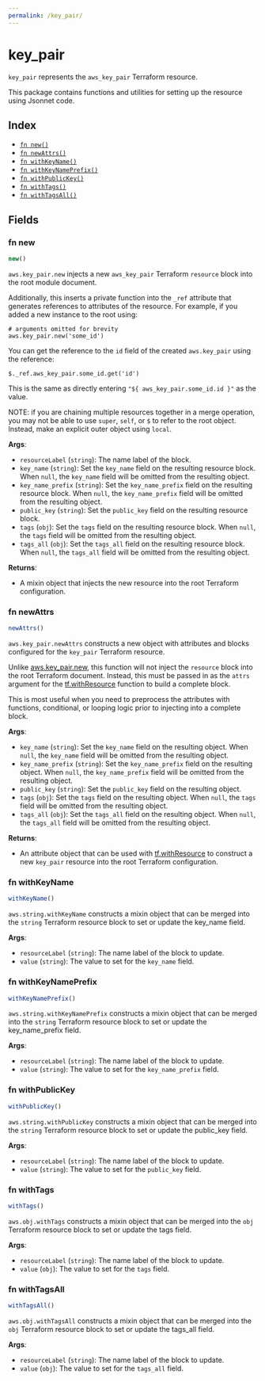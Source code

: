 ```yaml
---
permalink: /key_pair/
---
```


# key_pair

`key_pair` represents the `aws_key_pair` Terraform resource.



This package contains functions and utilities for setting up the resource using Jsonnet code.


## Index

* [`fn new()`](#fn-new)
* [`fn newAttrs()`](#fn-newattrs)
* [`fn withKeyName()`](#fn-withkeyname)
* [`fn withKeyNamePrefix()`](#fn-withkeynameprefix)
* [`fn withPublicKey()`](#fn-withpublickey)
* [`fn withTags()`](#fn-withtags)
* [`fn withTagsAll()`](#fn-withtagsall)

## Fields

### fn new

```ts
new()
```


`aws.key_pair.new` injects a new `aws_key_pair` Terraform `resource`
block into the root module document.

Additionally, this inserts a private function into the `_ref` attribute that generates references to attributes of the
resource. For example, if you added a new instance to the root using:

    # arguments omitted for brevity
    aws.key_pair.new('some_id')

You can get the reference to the `id` field of the created `aws.key_pair` using the reference:

    $._ref.aws_key_pair.some_id.get('id')

This is the same as directly entering `"${ aws_key_pair.some_id.id }"` as the value.

NOTE: if you are chaining multiple resources together in a merge operation, you may not be able to use `super`, `self`,
or `$` to refer to the root object. Instead, make an explicit outer object using `local`.

**Args**:
  - `resourceLabel` (`string`): The name label of the block.
  - `key_name` (`string`): Set the `key_name` field on the resulting resource block. When `null`, the `key_name` field will be omitted from the resulting object.
  - `key_name_prefix` (`string`): Set the `key_name_prefix` field on the resulting resource block. When `null`, the `key_name_prefix` field will be omitted from the resulting object.
  - `public_key` (`string`): Set the `public_key` field on the resulting resource block.
  - `tags` (`obj`): Set the `tags` field on the resulting resource block. When `null`, the `tags` field will be omitted from the resulting object.
  - `tags_all` (`obj`): Set the `tags_all` field on the resulting resource block. When `null`, the `tags_all` field will be omitted from the resulting object.

**Returns**:
- A mixin object that injects the new resource into the root Terraform configuration.


### fn newAttrs

```ts
newAttrs()
```


`aws.key_pair.newAttrs` constructs a new object with attributes and blocks configured for the `key_pair`
Terraform resource.

Unlike [aws.key_pair.new](#fn-new), this function will not inject the `resource`
block into the root Terraform document. Instead, this must be passed in as the `attrs` argument for the
[tf.withResource](https://github.com/tf-libsonnet/core/tree/main/docs#fn-withresource) function to build a complete block.

This is most useful when you need to preprocess the attributes with functions, conditional, or looping logic prior to
injecting into a complete block.

**Args**:
  - `key_name` (`string`): Set the `key_name` field on the resulting object. When `null`, the `key_name` field will be omitted from the resulting object.
  - `key_name_prefix` (`string`): Set the `key_name_prefix` field on the resulting object. When `null`, the `key_name_prefix` field will be omitted from the resulting object.
  - `public_key` (`string`): Set the `public_key` field on the resulting object.
  - `tags` (`obj`): Set the `tags` field on the resulting object. When `null`, the `tags` field will be omitted from the resulting object.
  - `tags_all` (`obj`): Set the `tags_all` field on the resulting object. When `null`, the `tags_all` field will be omitted from the resulting object.

**Returns**:
  - An attribute object that can be used with [tf.withResource](https://github.com/tf-libsonnet/core/tree/main/docs#fn-withresource) to construct a new `key_pair` resource into the root Terraform configuration.


### fn withKeyName

```ts
withKeyName()
```

`aws.string.withKeyName` constructs a mixin object that can be merged into the `string`
Terraform resource block to set or update the key_name field.



**Args**:
  - `resourceLabel` (`string`): The name label of the block to update.
  - `value` (`string`): The value to set for the `key_name` field.


### fn withKeyNamePrefix

```ts
withKeyNamePrefix()
```

`aws.string.withKeyNamePrefix` constructs a mixin object that can be merged into the `string`
Terraform resource block to set or update the key_name_prefix field.



**Args**:
  - `resourceLabel` (`string`): The name label of the block to update.
  - `value` (`string`): The value to set for the `key_name_prefix` field.


### fn withPublicKey

```ts
withPublicKey()
```

`aws.string.withPublicKey` constructs a mixin object that can be merged into the `string`
Terraform resource block to set or update the public_key field.



**Args**:
  - `resourceLabel` (`string`): The name label of the block to update.
  - `value` (`string`): The value to set for the `public_key` field.


### fn withTags

```ts
withTags()
```

`aws.obj.withTags` constructs a mixin object that can be merged into the `obj`
Terraform resource block to set or update the tags field.



**Args**:
  - `resourceLabel` (`string`): The name label of the block to update.
  - `value` (`obj`): The value to set for the `tags` field.


### fn withTagsAll

```ts
withTagsAll()
```

`aws.obj.withTagsAll` constructs a mixin object that can be merged into the `obj`
Terraform resource block to set or update the tags_all field.



**Args**:
  - `resourceLabel` (`string`): The name label of the block to update.
  - `value` (`obj`): The value to set for the `tags_all` field.
